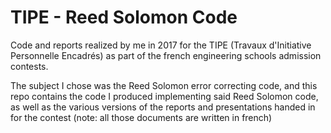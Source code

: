 # TIPE - Reed Solomon Code

Code and reports realized by me in 2017 for the TIPE (Travaux d'Initiative Personnelle Encadrés)  as part of the french engineering schools admission contests.


The subject I chose was the Reed Solomon error correcting code, and this repo contains the code I produced implementing said Reed Solomon code, as well as the various versions of the reports and presentations handed in for the contest (note: all those documents are written in french)
